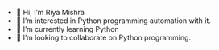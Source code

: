 - 👋 Hi, I’m Riya Mishra
- 👀 I’m interested in Python programming automation with it. 
- 🌱 I’m currently learning Python
- 💞️ I’m looking to collaborate on Python programming.


<!---
riya-ds/riya-ds is a ✨ special ✨ repository because its `README.md` (this file) appears on your GitHub profile.
You can click the Preview link to take a look at your changes.
--->
